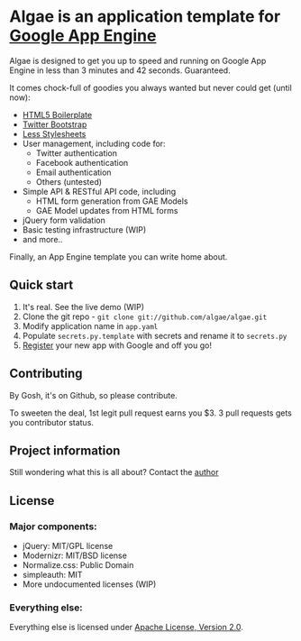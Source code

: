 # Algae is an application template for [Google App Engine](http://https://developers.google.com/appengine/)

Algae is designed to get you up to speed and running on Google App Engine in less than 3 minutes and 42 seconds. Guaranteed. 

It comes chock-full of goodies you always wanted but never could get (until now):

* [HTML5 Boilerplate](http://html5boilerplate.com)
* [Twitter Bootstrap](http://twitter.github.com/bootstrap/index.html)
* [Less Stylesheets](http://lesscss.org/)
* User management, including code for:
    * Twitter authentication
    * Facebook authentication
    * Email authentication
    * Others (untested)
* Simple API & RESTful API code, including
	* HTML form generation from GAE Models
	* GAE Model updates from HTML forms
* jQuery form validation
* Basic testing infrastructure (WIP)
* and more..

Finally, an App Engine template you can write home about.

## Quick start

1. It's real. See the live demo (WIP)
2. Clone the git repo - `git clone git://github.com/algae/algae.git`
3. Modify application name in `app.yaml`
4. Populate `secrets.py.template` with secrets and rename it to `secrets.py`
5. [Register](https://appengine.google.com/) your new app with Google and off you go!

## Contributing

By Gosh, it's on Github, so please contribute.

To sweeten the deal, 1st legit pull request earns you $3. 3 pull requests gets you contributor status.

## Project information

Still wondering what this is all about? Contact the [author](http://twitter.com/ibagrak)

## License

### Major components:

* jQuery: MIT/GPL license
* Modernizr: MIT/BSD license
* Normalize.css: Public Domain
* simpleauth: MIT
* More undocumented licenses (WIP)

### Everything else:

Everything else is licensed under [Apache License, Version 2.0](http://www.apache.org/licenses/LICENSE-2.0.html).
